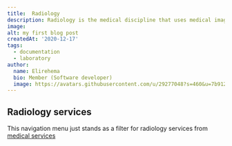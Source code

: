 ```yaml
---
title:  Radiology
description: Radiology is the medical discipline that uses medical imaging to diagnose and treat diseases within the bodies of animals, including humans.
image: 
alt: my first blog post
createdAt: '2020-12-17'
tags:
  - documentation
  - laboratory
author:
  name: Elirehema
  bio: Member (Software developer)
  image: https://avatars.githubusercontent.com/u/29277048?s=460&u=7b9129df86f037dc4fb021e22ecbf252f308e688&v=4
---
```


## Radiology services
This navigation menu just stands as a filter for radiology services from [medical services](/services)

